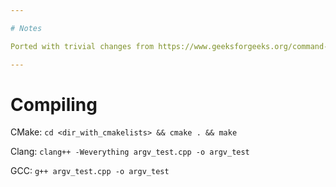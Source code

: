 ```yaml
---

# Notes

Ported with trivial changes from https://www.geeksforgeeks.org/command-line-arguments-in-c-cpp/. This literal code appears only in this example which is used for learning and testing as part of development. GeeksforGeeks is a great resource that helps me each and every day.

---
```


# Compiling

CMake: 
`cd <dir_with_cmakelists> && cmake . && make`

Clang:
`clang++ -Weverything argv_test.cpp -o argv_test`

GCC:
`g++ argv_test.cpp -o argv_test`
